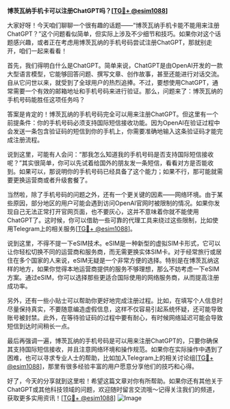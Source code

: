 **博茨瓦纳手机卡可以注册ChatGPT吗？[[TG💪+ @esim1088](https://t.me/s/esim1088)]**

大家好呀！今天咱们聊聊一个很有趣的话题——“博茨瓦纳手机卡能不能用来注册ChatGPT？”这个问题看似简单，但实际上涉及不少细节和技巧。如果你对这个话题感兴趣，或者正在考虑用博茨瓦纳的手机号码尝试注册ChatGPT，那就别走开，咱们一起来看看！

首先，我们得明白什么是ChatGPT。简单来说，ChatGPT是由OpenAI开发的一款大型语言模型，它能够回答问题、撰写文章、创作故事，甚至还能进行对话交流。自从它问世以来，就受到了全球用户的热烈追捧。不过，要想使用ChatGPT，通常需要一个有效的邮箱地址和手机号码来进行验证。那么，问题来了：博茨瓦纳的手机号码能胜任这项任务吗？

答案是肯定的！博茨瓦纳的手机号码完全可以用来注册ChatGPT。但这里有一个前提条件：你的手机号码必须支持国际短信接收功能。因为OpenAI在验证过程中会发送一条包含验证码的短信到你的手机上，你需要准确地输入这条验证码才能完成注册流程。

说到这里，可能有人会问：“那我怎么知道我的手机号码是否支持国际短信接收呢？”其实很简单，你可以先试着给国外的朋友发一条短信，看看对方是否能收到。如果可以，那说明你的手机号码已经具备了这个能力；如果不行，那可能就需要更换运营商或者升级套餐了。

当然啦，除了手机号码的问题之外，还有一个更关键的因素——网络环境。由于某些原因，部分地区的用户可能会遇到访问OpenAI官网时被限制的情况。如果你发现自己无法正常打开官网页面，也不要灰心，这并不意味着你就不能使用ChatGPT了。这时候，你可以借助一些可靠的代理工具来绕过这些限制，比如使用Telegram上的相关服务[[TG💪+ @esim1088](https://t.me/s/esim1088)]。

说到这里，不得不提一下eSIM技术。eSIM是一种新型的虚拟SIM卡形式，它可以让你轻松切换不同的运营商和服务商，而无需更换实体SIM卡。对于经常旅行或居住在多个国家的人来说，eSIM无疑是一个非常方便的选择。特别是在博茨瓦纳这样的地方，如果你觉得本地运营商提供的服务不够理想，那么不妨考虑一下eSIM方案。通过eSIM，你可以选择那些更适合国际使用的网络服务商，从而提高注册成功率。

另外，还有一些小贴士可以帮助你更好地完成注册过程。比如，在填写个人信息时尽量保持真实，不要随意编造虚假信息，这样不仅容易引起系统怀疑，还可能导致账号被封禁。此外，在等待验证码的过程中要有耐心，有时候网络延迟可能会导致短信到达时间稍长一点。

最后再强调一遍，博茨瓦纳的手机号码是可以用来注册ChatGPT的，只要你确保其支持国际短信接收，并且注意网络环境和操作规范。如果你在实际操作中遇到了困难，也可以寻求专业人士的帮助，比如加入Telegram上的相关讨论组[[TG💪+ @esim1088](https://t.me/s/esim1088)]，那里有很多经验丰富的用户愿意分享他们的技巧和心得。

好了，今天的分享就到这里啦！希望这篇文章对你有所帮助。如果你还有其他关于ChatGPT或其他科技领域的问题，欢迎随时留言交流哦～记得关注我们的频道，获取更多实用资讯！[[TG💪+ @esim1088](https://t.me/s/esim1088)] ![Image](https://i.postimg.cc/4NQfJmqS/Snipaste-2025-05-13-00-14-12.png)